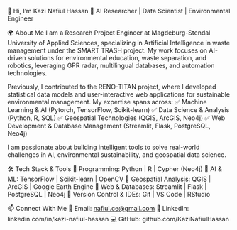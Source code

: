 👋 Hi, I’m Kazi Nafiul Hassan
🚀 AI Researcher | Data Scientist | Environmental Engineer

🌍 About Me
I am a Research Project Engineer at Magdeburg-Stendal University of Applied Sciences, specializing in Artificial Intelligence in waste management under the SMART TRASH project. My work focuses on AI-driven solutions for environmental education, waste separation, and robotics, leveraging GPR radar, multilingual databases, and automation technologies.

Previously, I contributed to the RENO-TITAN project, where I developed statistical data models and user-interactive web applications for sustainable environmental management. My expertise spans across:
✅ Machine Learning & AI (Pytorch, TensorFlow, Scikit-learn)
✅ Data Science & Analysis (Python, R, SQL)
✅ Geospatial Technologies (QGIS, ArcGIS, Neo4j)
✅ Web Development & Database Management (Streamlit, Flask, PostgreSQL, Neo4j)

I am passionate about building intelligent tools to solve real-world challenges in AI, environmental sustainability, and geospatial data science.

🛠️ Tech Stack & Tools
🔹 Programming: Python | R | Cypher (Neo4j)
🔹 AI & ML: TensorFlow | Scikit-learn | OpenCV
🔹 Geospatial Analysis: QGIS | ArcGIS | Google Earth Engine
🔹 Web & Databases: Streamlit | Flask | PostgreSQL | Neo4j
🔹 Version Control & IDEs: Git | VS Code | RStudio

📫 Connect With Me
📩 Email: nafiul.ce@gmail.com
🔗 LinkedIn: linkedin.com/in/kazi-nafiul-hassan
💻 GitHub: github.com/KaziNafiulHassan
<!---
KaziNafiulHassan/KaziNafiulHassan is a ✨ special ✨ repository because its `README.md` (this file) appears on your GitHub profile.
You can click the Preview link to take a look at your changes.
--->
